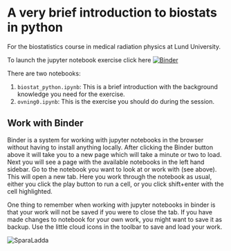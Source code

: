 # A very brief introduction to biostats in python

For the biostatistics course in medical radiation physics at Lund University.

To launch the jupyter notebook exercise click here  [![Binder](https://mybinder.org/badge_logo.svg)](https://mybinder.org/v2/gh/emilljungberg/intro_biostat_python/HEAD)

There are two notebooks:
1. `biostat_python.ipynb`: This is a brief introduction with the background knowledge you need for the exercise.
2. `ovning0.ipynb`: This is the exercise you should do during the session.

## Work with Binder
Binder is a system for working with jupyter notebooks in the browser without having to install anything locally. After clicking the Binder button above it will take you to a new page which will take a minute or two to load. Next you will see a page with the available notebooks in the left hand sidebar. Go to the notebook you want to look at or work with (see above). This will open a new tab. Here you work through the notebook as usual, either you click the play button to run a cell, or you click shift+enter with the cell highlighted.

One thing to remember when working with jupyter notebooks in binder is that your work will not be saved if you were to close the tab. If you have made changes to notebook for your own work, you might want to save it as backup. Use the little cloud icons in the toolbar to save and load your work. 

![SparaLadda](https://github.com/emilljungberg/intro_biostat_python/assets/3906827/081508c2-314d-4df8-89e6-1ed0c769a422)
